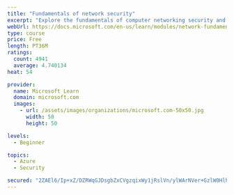 ```yaml
---
title: "Fundamentals of network security"
excerpt: "Explore the fundamentals of computer networking security and monitoring."
webUrl: https://docs.microsoft.com/en-us/learn/modules/network-fundamentals-2/
type: course
price: Free
length: PT36M
ratings:
  count: 4941
  average: 4.740134
heat: 54

provider:
  name: Microsoft Learn
  domain: microsoft.com
  images:
    - url: /assets/images/organizations/microsoft.com-50x50.jpg
      width: 50
      height: 50

levels:
  - Beginner

topics:
  - Azure
  - Security

secured: "2ZAEl6/Ip+xZ/DZRWqGJDsgbZxCVgzqixWy1jRslVn/ylWArNVer+GzlW0HlhLgD4vpgyKv1VQzvwu32G9D0LYpRsI4/qWe+fmNSpIVcO8+ScLhzL75hMGZqGEPumFAWrO+86Z3QEK2I4PfxcH0XullCg4Ion33HBiEOUAKNe3wtJsDt6t8WpW7+8dfT86a8G3DR5m4T/yaGSZgfyxxl/NSAq6FdjmX+zfMKwzaKVRr5ph8S5ak21Ep4sepr6RwuHZy9xs94NS7aKftR0XeaN60vJAHN3bO36fvIcslg6UXUDQ3yUDK5V2atsaH2IJdyMd+P/2HbDDpeotj+SuCq1QtoQpygkz7jMqMGtcdxLRfxg8Em47zjsXXh0kjg/POCAa5PLEwqSSKDHuyno836OFYULolpDtcWHIgC06j5b5A=;1YYn4GjXZBeUnmpjz2TGkw=="
---
```


